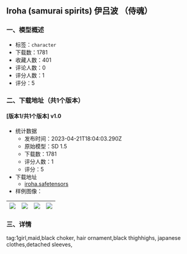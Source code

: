 ## Iroha (samurai spirits) 伊吕波 （侍魂）
### 一、模型概述

- 标签：`character`
- 下载数：1781
- 收藏人数：401
- 评论人数：0
- 评分人数：1
- 评分：5

### 二、下载地址（共1个版本）

#### [版本1/共1个版本] v1.0

- 统计数据
  - 发布时间：2023-04-21T18:04:03.290Z
  - 原始模型：SD 1.5
  - 下载数：1781
  - 评分人数：1
  - 评分：5
- 下载地址
  - [iroha.safetensors](https://civitai.com/api/download/models/51689)
- 样例图像：

| <img src="https://image.civitai.com/xG1nkqKTMzGDvpLrqFT7WA/f31d7078-2bd2-4236-b9c4-f5d0df69be00/width=450/556767.jpeg" /> | <img src="https://image.civitai.com/xG1nkqKTMzGDvpLrqFT7WA/cf665cd4-2f36-4a72-82f1-b81b5378d700/width=450/556770.jpeg" /> | <img src="https://image.civitai.com/xG1nkqKTMzGDvpLrqFT7WA/206527ac-6e8c-49d4-e109-3adb5d1da400/width=450/556769.jpeg" /> | <img src="https://image.civitai.com/xG1nkqKTMzGDvpLrqFT7WA/a7807c2d-3aab-4726-81b8-2eed3fa86500/width=450/556768.jpeg" /> |
| ---- | ---- | ---- | ---- |


### 三、详情
<p>tag:1girl,maid,black choker, hair ornament,black thighhighs, japanese clothes,detached sleeves, </p>